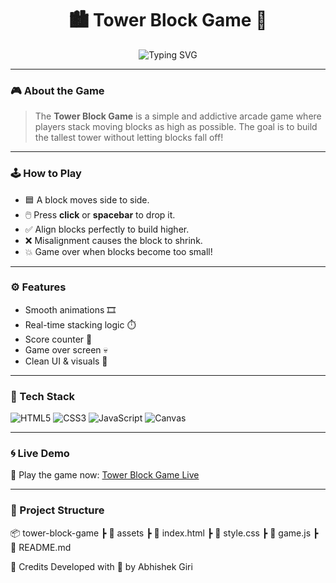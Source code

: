 <h1 align="center">🏙️ Tower Block Game 🧱</h1>
<p align="center">
  <img src="https://readme-typing-svg.herokuapp.com?font=Fira+Code&weight=600&size=24&pause=1000&color=F7A600&center=true&width=550&lines=Stack+the+blocks+and+build+the+tower!;Made+with+💖+by+Abhishek+Giri" alt="Typing SVG" />
</p>

---

### 🎮 About the Game

> The **Tower Block Game** is a simple and addictive arcade game where players stack moving blocks as high as possible. The goal is to build the tallest tower without letting blocks fall off!

---

### 🕹️ How to Play

- 🟦 A block moves side to side.
- 🖱️ Press **click** or **spacebar** to drop it.
- ✅ Align blocks perfectly to build higher.
- ❌ Misalignment causes the block to shrink.
- 💥 Game over when blocks become too small!

---

### ⚙️ Features

- Smooth animations 🎞️
- Real-time stacking logic ⏱️
- Score counter 🧮
- Game over screen 💀
- Clean UI & visuals 🎨

---

### 🔧 Tech Stack

![HTML5](https://img.shields.io/badge/HTML5-E34F26?style=flat&logo=html5&logoColor=white)
![CSS3](https://img.shields.io/badge/CSS3-1572B6?style=flat&logo=css3&logoColor=white)
![JavaScript](https://img.shields.io/badge/JavaScript-F7DF1E?style=flat&logo=javascript&logoColor=black)
![Canvas](https://img.shields.io/badge/Canvas-2D-FF69B4?style=flat)

---


### 🌀 Live Demo

🚀 Play the game now: [Tower Block Game Live](https://tower-blocks.onrender.com/)

---

### 📂 Project Structure
📦 tower-block-game
┣ 📁 assets
┣ 📄 index.html
┣ 📄 style.css
┣ 📄 game.js
┣ 📄 README.md

🙌 Credits
Developed with 💛 by Abhishek Giri
